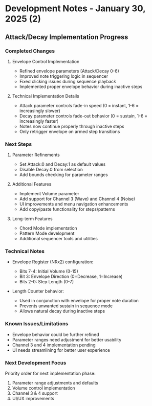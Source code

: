 # Development Notes - January 30, 2025 (2)

## Attack/Decay Implementation Progress

### Completed Changes
1. Envelope Control Implementation
   - Refined envelope parameters (Attack/Decay 0-6)
   - Improved note triggering logic in sequencer
   - Fixed clicking issues during sequence playback
   - Implemented proper envelope behavior during inactive steps

2. Technical Implementation Details
   - Attack parameter controls fade-in speed (0 = instant, 1-6 = increasingly slower)
   - Decay parameter controls fade-out behavior (0 = sustain, 1-6 = increasingly faster)
   - Notes now continue properly through inactive steps
   - Only retrigger envelope on armed step transitions

### Next Steps
1. Parameter Refinements
   - Set Attack:0 and Decay:1 as default values
   - Disable Decay:0 from selection
   - Add bounds checking for parameter ranges

2. Additional Features
   - Implement Volume parameter
   - Add support for Channel 3 (Wave) and Channel 4 (Noise)
   - UI improvements and menu navigation enhancements
   - Add copy/paste functionality for steps/patterns

3. Long-term Features
   - Chord Mode implementation
   - Pattern Mode development
   - Additional sequencer tools and utilities

### Technical Notes
- Envelope Register (NRx2) configuration:
  - Bits 7-4: Initial Volume (0-15)
  - Bit 3: Envelope Direction (0=Decrease, 1=Increase)
  - Bits 2-0: Step Length (0-7)

- Length Counter behavior:
  - Used in conjunction with envelope for proper note duration
  - Prevents unwanted sustain in sequence mode
  - Allows natural decay during inactive steps

### Known Issues/Limitations
- Envelope behavior could be further refined
- Parameter ranges need adjustment for better usability
- Channel 3 and 4 implementation pending
- UI needs streamlining for better user experience

### Next Development Focus
Priority order for next implementation phase:
1. Parameter range adjustments and defaults
2. Volume control implementation
3. Channel 3 & 4 support
4. UI/UX improvements